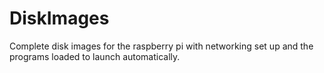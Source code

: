 # DiskImages

Complete disk images for the raspberry pi with networking set up and the programs loaded to launch automatically.
